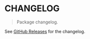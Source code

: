 # CHANGELOG

> Package changelog.

See [GitHub Releases](https://github.com/stdlib-js/array-base-at5d/releases) for the changelog.